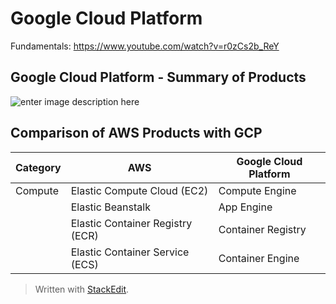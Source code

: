 
# Google Cloud Platform

Fundamentals: https://www.youtube.com/watch?v=r0zCs2b_ReY

## Google Cloud Platform - Summary of Products
![enter image description here](https://github.com/nagarajulu/inteview_prep_notes/blob/master/cloud/google-cloud-offering.PNG)

## Comparison of AWS Products with GCP

|Category| AWS | Google Cloud Platform |
|--|--|--|
|Compute| Elastic Compute Cloud (EC2) | Compute Engine  |
| | Elastic Beanstalk | App Engine |
| | Elastic Container Registry (ECR)| Container Registry|
| | Elastic Container Service (ECS) | Container Engine |



> Written with [StackEdit](https://stackedit.io/).
<!--stackedit_data:
eyJoaXN0b3J5IjpbLTIxMjE4MjEwOTYsMTA3NTEwMzQxLC0xND
k1ODU3OTM5LDExOTU5OTkwNzksLTEzMTMxOTQyODgsLTQ5Mjg3
MjI1MV19
-->